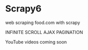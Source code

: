# Scrapy6

web scraping food.com with scrapy

INFINITE SCROLL
AJAX PAGINATION

YouTube videos coming soon

